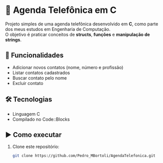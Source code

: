 
# 📒 Agenda Telefônica em C

Projeto simples de uma agenda telefônica desenvolvido em **C**, como parte dos meus estudos em Engenharia de Computação.  
O objetivo é praticar conceitos de **structs**, **funções** e **manipulação de strings**.

## 🚀 Funcionalidades
- Adicionar novos contatos (nome, número e profissão)
- Listar contatos cadastrados
- Buscar contato pelo nome
- Excluir contato

## 🛠️ Tecnologias
- Linguagem C
- Compilado no Code::Blocks

## ▶️ Como executar
1. Clone este repositório:
   ```bash
   git clone https://github.com/Pedro_MBortoli/AgendaTelefonica.git

